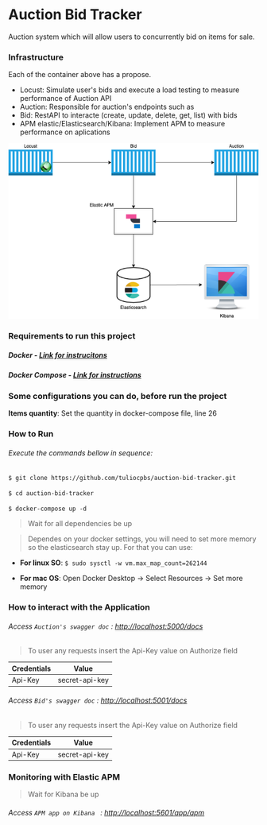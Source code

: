 # Auction Bid Tracker

Auction system which will allow users to concurrently bid on items for sale.

### Infrastructure

Each of the container above has a propose.

- Locust: Simulate user's bids and execute a load testing to measure performance of Auction API
- Auction: Responsible for auction's endpoints such as 
- Bid: RestAPI to interacte (create, update, delete, get, list) with bids
- APM elastic/Elasticsearch/Kibana: Implement APM to measure performance on aplications

![Auction Infrastructure Architecture](https://github.com/tuliocpbs/auction-bid-tracker/blob/master/images/auction-bid-tracker.png)

### Requirements to run this project

##### Docker - [Link for instrucitons](https://docs.docker.com/install/linux/docker-ce/ubuntu/)

##### Docker Compose - [Link for instructions](https://docs.docker.com/compose/install/)

### Some configurations you can do, before run the project

**Items quantity**: Set the quantity in docker-compose file, line 26

### How to Run

###### Execute the commands bellow in sequence:

`$ git clone https://github.com/tuliocpbs/auction-bid-tracker.git`

`$ cd auction-bid-tracker`

`$ docker-compose up -d`

> Wait for all dependencies be up

> Dependes on your docker settings, you will need to set more memory so the elasticsearch stay up. For that you can use:

- **For linux SO**:
`$ sudo sysctl -w vm.max_map_count=262144`

- **For mac OS**:
Open Docker Desktop -> Select Resources -> Set more memory

### How to interact with the Application

###### Access `Auction's swagger doc` : <http://localhost:5000/docs>

> To user any requests insert the Api-Key value on Authorize field

| Credentials | Value|
|------------|-------|
|Api-Key |secret-api-key |

###### Access `Bid's swagger doc` : <http://localhost:5001/docs>

> To user any requests insert the Api-Key value on Authorize field

| Credentials | Value|
|------------|-------|
|Api-Key |secret-api-key |

### Monitoring with Elastic APM

> Wait for Kibana be up

###### Access `APM app on Kibana ` : <http://localhost:5601/app/apm>
